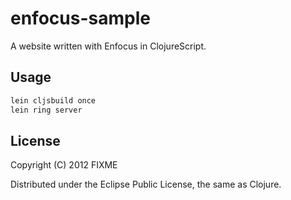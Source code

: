 # enfocus-sample

A website written with Enfocus in ClojureScript.

## Usage

```bash
lein cljsbuild once
lein ring server
```

## License

Copyright (C) 2012 FIXME

Distributed under the Eclipse Public License, the same as Clojure.


